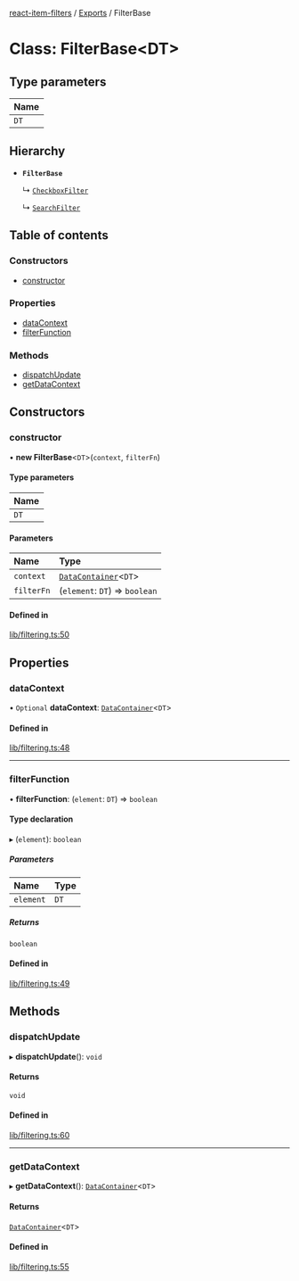 [react-item-filters](../README.md) / [Exports](../modules.md) / FilterBase

# Class: FilterBase<DT\>

## Type parameters

| Name |
| :------ |
| `DT` |

## Hierarchy

- **`FilterBase`**

  ↳ [`CheckboxFilter`](CheckboxFilter.md)

  ↳ [`SearchFilter`](SearchFilter.md)

## Table of contents

### Constructors

- [constructor](FilterBase.md#constructor)

### Properties

- [dataContext](FilterBase.md#datacontext)
- [filterFunction](FilterBase.md#filterfunction)

### Methods

- [dispatchUpdate](FilterBase.md#dispatchupdate)
- [getDataContext](FilterBase.md#getdatacontext)

## Constructors

### constructor

• **new FilterBase**<`DT`\>(`context`, `filterFn`)

#### Type parameters

| Name |
| :------ |
| `DT` |

#### Parameters

| Name | Type |
| :------ | :------ |
| `context` | [`DataContainer`](DataContainer.md)<`DT`\> |
| `filterFn` | (`element`: `DT`) => `boolean` |

#### Defined in

[lib/filtering.ts:50](https://github.com/cyf0e/react-item-filters/blob/d51e4b8/src/lib/filtering.ts#L50)

## Properties

### dataContext

• `Optional` **dataContext**: [`DataContainer`](DataContainer.md)<`DT`\>

#### Defined in

[lib/filtering.ts:48](https://github.com/cyf0e/react-item-filters/blob/d51e4b8/src/lib/filtering.ts#L48)

___

### filterFunction

• **filterFunction**: (`element`: `DT`) => `boolean`

#### Type declaration

▸ (`element`): `boolean`

##### Parameters

| Name | Type |
| :------ | :------ |
| `element` | `DT` |

##### Returns

`boolean`

#### Defined in

[lib/filtering.ts:49](https://github.com/cyf0e/react-item-filters/blob/d51e4b8/src/lib/filtering.ts#L49)

## Methods

### dispatchUpdate

▸ **dispatchUpdate**(): `void`

#### Returns

`void`

#### Defined in

[lib/filtering.ts:60](https://github.com/cyf0e/react-item-filters/blob/d51e4b8/src/lib/filtering.ts#L60)

___

### getDataContext

▸ **getDataContext**(): [`DataContainer`](DataContainer.md)<`DT`\>

#### Returns

[`DataContainer`](DataContainer.md)<`DT`\>

#### Defined in

[lib/filtering.ts:55](https://github.com/cyf0e/react-item-filters/blob/d51e4b8/src/lib/filtering.ts#L55)
